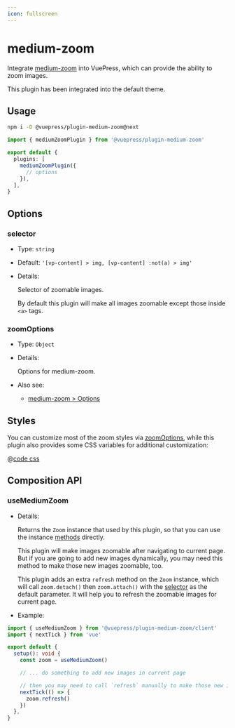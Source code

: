 ```yaml
---
icon: fullscreen
---
```


# medium-zoom

<NpmBadge package="@vuepress/plugin-medium-zoom" />

Integrate [medium-zoom](https://github.com/francoischalifour/medium-zoom#readme) into VuePress, which can provide the ability to zoom images.

This plugin has been integrated into the default theme.

## Usage

```bash
npm i -D @vuepress/plugin-medium-zoom@next
```

```ts
import { mediumZoomPlugin } from '@vuepress/plugin-medium-zoom'

export default {
  plugins: [
    mediumZoomPlugin({
      // options
    }),
  ],
}
```

## Options

### selector

- Type: `string`

- Default: `'[vp-content] > img, [vp-content] :not(a) > img'`

- Details:

  Selector of zoomable images.

  By default this plugin will make all images zoomable except those inside `<a>` tags.

### zoomOptions

- Type: `Object`

- Details:

  Options for medium-zoom.

- Also see:
  - [medium-zoom > Options](https://github.com/francoischalifour/medium-zoom#options)

## Styles

You can customize most of the zoom styles via [zoomOptions](#zoomoptions), while this plugin also provides some CSS variables for additional customization:

@[code css](@vuepress/plugin-medium-zoom/src/client/styles/vars.css)

## Composition API

### useMediumZoom

- Details:

  Returns the `Zoom` instance that used by this plugin, so that you can use the instance [methods](https://github.com/francoischalifour/medium-zoom#methods) directly.

  This plugin will make images zoomable after navigating to current page. But if you are going to add new images dynamically, you may need this method to make those new images zoomable, too.

  This plugin adds an extra `refresh` method on the `Zoom` instance, which will call `zoom.detach()` then `zoom.attach()` with the [selector](#selector) as the default parameter. It will help you to refresh the zoomable images for current page.

- Example:

```ts
import { useMediumZoom } from '@vuepress/plugin-medium-zoom/client'
import { nextTick } from 'vue'

export default {
  setup(): void {
    const zoom = useMediumZoom()

    // ... do something to add new images in current page

    // then you may need to call `refresh` manually to make those new images zoomable
    nextTick(() => {
      zoom.refresh()
    })
  },
}
```
